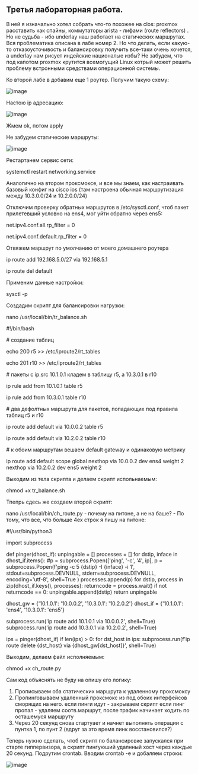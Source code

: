 ## Третья лабораторная работа.

В ней я изначально хотел собрать что-то похожее на clos: proxmox расставить как спайны, коммутаторы arista - лифами (route reflectors) . Но не судьба - ибо underlay наш работает на статических маршрутах. Вся проблематика описана в лабе номер 2.
Но что делать, если какую-то отказоусточивость и балансировку получить все-таки очень хочется, а underlay нам рисует индейские националые избы? Не забудем, что под капотом proxmox крутится всемогущий Linux котрый может решить проблему встронными средствами операционной системы. 

Ко второй лабе в добавим еще 1 роутер. Получим такую схему:

![image](https://github.com/user-attachments/assets/149dd703-79d8-4e63-a9b8-39f8dda3851c)

Настою ip адресацию:

![image](https://github.com/user-attachments/assets/a8e1c51b-70bc-4e2c-9cfe-df47b40c32f1)

Жмем ok, потом apply

Не забудем статические маршруты:

![image](https://github.com/user-attachments/assets/c3f562b1-e74b-49a7-b10c-d5b51cbd2698)


Рестартанем сервис сети:

systemctl restart networking.service

Аналогично на втором проксмоксе, и все мы знаем, как настраивать базовый конфиг на cisco ios (там настроена обычная маршрутизация между 10.3.0.0/24 и 10.2.0.0/24)

Отключим проверку обратных маршрутов в /etc/sysctl.conf, чтоб пакет прилетевший условно на ens4, мог уйти обратно через ens5:

net.ipv4.conf.all.rp_filter = 0

net.ipv4.conf.default.rp_filter = 0

Отвяжем маршрут по умолчанию от моего домашнего роутера

ip route add 192.168.5.0/27 via 192.168.5.1

ip route del default

Применим данные настройки:

sysctl -p

Создадим скрипт для балансировки нагрузки:

 nano /usr/local/bin/tr_balance.sh


#!/bin/bash

\# создание таблиц

echo 200 r5 >> /etc/iproute2/rt_tables

echo 201 r10 >> /etc/iproute2/rt_tables

\# пакеты с ip.src 10.1.0.1 кладем в таблицу r5, а 10.3.0.1 в r10

ip rule add from 10.1.0.1 table r5

ip rule add from 10.3.0.1 table r10

\# два дефолтных маршрута для пакетов, попадающих под правила таблиц r5 и r10

ip route add default via 10.0.0.2 table r5

ip route add default via 10.2.0.2 table r10

\# к обоим маршрутам вешаем default gateway и одинаковую метрику

ip route add default scope global nexthop via 10.0.0.2 dev ens4 weight 2 nexthop via 10.2.0.2 dev ens5 weight 2


Выходим из тела скрипта и делаем скрипт испольнаемым:

chmod +x tr_balance.sh


Тпепрь сдесь же создаем второй скрипт:

nano /usr/local/bin/ch_route.py  - почему на питоне, а не на баше? - По тому, что все, что больше 4ех строк я пишу на питоне:

#!/usr/bin/python3

import subprocess

def pinger(dhost_if):
    unpingable = []
    processes = []
    for dstip, inface in dhost_if.items():
        #p = subprocess.Popen(['ping', '-c', '4', ip],
        p = subprocess.Popen(f'ping -c 5 {dstip} -I {inface} -i 1',
        stdout=subprocess.DEVNULL,
        stderr=subprocess.DEVNULL,
        encoding='utf-8',
        shell=True
        )
        processes.append(p)
    for dstip, process in zip(dhost_if.keys(), processes):
        returncode = process.wait()
        if not returncode == 0:
            unpingable.append(dstip)
    return unpingable



dhost_gw = {'10.1.0.1': '10.0.0.2',
            '10.3.0.1': '10.2.0.2'}
dhost_if = {'10.1.0.1': 'ens4',
            '10.3.0.1': 'ens5'}


subprocess.run('ip route add 10.1.0.1 via 10.0.0.2', shell=True)
subprocess.run('ip route add 10.3.0.1 via 10.2.0.2', shell=True)

ips = pinger(dhost_if)
if len(ips) > 0:
    for dst_host in ips:
        subprocess.run(f'ip route delete {dst_host} via {dhost_gw[dst_host]}', shell=True)

Выходим, делаем файл исполняемым:

chmod +x ch_route.py

Сам код объяснять не буду на опишу его логику:
1. Прописываем оба статических маршрута к удаленному проксмоксу
2. Пропинговываем удаленный проксмокс из под обоих интерфейсов сморящих на него.
   если пинги идут - закрываем скрипт
   если пинг пропал - удаляем соотв.маршрут, после трафик начинает ходить по осташемуся маршруту
3. Через 20 секунд снова стартуает и начнет выполнять операции с пунтка 1, по пунт 2 (вдруг за это время линк восстановился?)

Теперь нужно сделать, чтоб скрипт по балансировке запускался при старте гиппервизора, а скрипт пингуюший удалнный хост через каждые 20 секунд. Подрутим crontab.
Вводим crontab -e и добаляем строки:

![image](https://github.com/user-attachments/assets/4aab0369-dc60-4f3e-8d55-8eea1317209d)

















